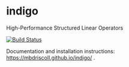 # indigo
High-Performance Structured Linear Operators

[![Build Status](https://travis-ci.org/mbdriscoll/indigo.svg?branch=master)](https://travis-ci.org/mbdriscoll/indigo)

Documentation and installation instructions: https://mbdriscoll.github.io/indigo/ .

